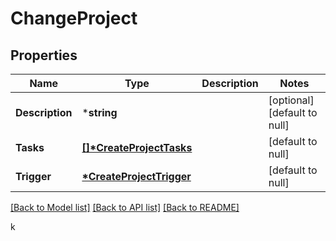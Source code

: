 # ChangeProject

## Properties
Name | Type | Description | Notes
------------ | ------------- | ------------- | -------------
**Description** | ***string** |  | [optional] [default to null]
**Tasks** | **[[]\*CreateProjectTasks](CreateProjectTasks.md)** |  | [default to null]
**Trigger** | **[*CreateProjectTrigger](CreateProjectTrigger.md)** |  | [default to null]

[[Back to Model list]](../README.md#documentation-for-models) [[Back to API list]](../README.md#documentation-for-api-endpoints) [[Back to README]](../README.md)

k